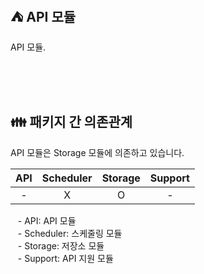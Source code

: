 ## ⛺️ API 모듈

API 모듈.

<br/><br/><br/>

## 👪 패키지 간 의존관계

API 모듈은 Storage 모듈에 의존하고 있습니다.

| API | Scheduler | Storage | Support |
|:---:|:---------:|:-------:|:-------:|
|  -  |     X     |    O    |    -    |

&nbsp;&nbsp; - API: API 모듈 <br/>
&nbsp;&nbsp; - Scheduler: 스케줄링 모듈 <br/>
&nbsp;&nbsp; - Storage: 저장소 모듈 <br/>
&nbsp;&nbsp; - Support: API 지원 모듈 <br/>

<br/>
